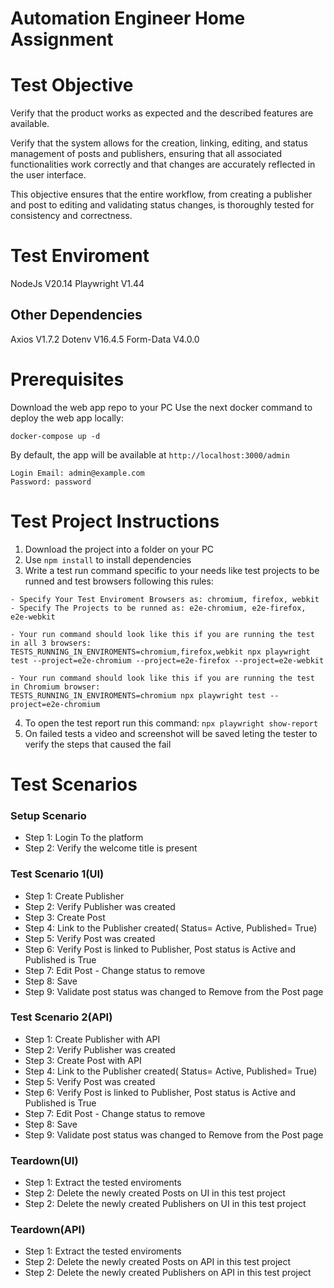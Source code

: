 # Automation Engineer Home Assignment

# Test Objective

Verify that the product works as expected and the described features are available.

Verify that the system allows for the creation, linking, editing, and status management of posts and publishers, ensuring that all associated functionalities work correctly and that changes are accurately reflected in the user interface.

This objective ensures that the entire workflow, from creating a publisher and post to editing and validating status changes, is thoroughly tested for consistency and correctness.

# Test Enviroment

NodeJs V20.14
Playwright V1.44

## Other Dependencies

Axios V1.7.2
Dotenv V16.4.5
Form-Data V4.0.0

# Prerequisites

Download the web app repo to your PC
Use the next docker command to deploy the web app locally:

```
docker-compose up -d
```

By default, the app will be available at `http://localhost:3000/admin`

```
Login Email: admin@example.com
Password: password
```

# Test Project Instructions

1. Download the project into a folder on your PC
2. Use `npm install` to install dependencies
3. Write a test run command specific to your needs like test projects to be runned and test browsers following this rules:
```
- Specify Your Test Enviroment Browsers as: chromium, firefox, webkit
- Specify The Projects to be runned as: e2e-chromium, e2e-firefox, e2e-webkit

- Your run command should look like this if you are running the test in all 3 browsers:
TESTS_RUNNING_IN_ENVIROMENTS=chromium,firefox,webkit npx playwright test --project=e2e-chromium --project=e2e-firefox --project=e2e-webkit

- Your run command should look like this if you are running the test in Chromium browser:
TESTS_RUNNING_IN_ENVIROMENTS=chromium npx playwright test --project=e2e-chromium
```
4. To open the test report run this command: `npx playwright show-report`
5. On failed tests a video and screenshot will be saved leting the tester to verify the steps that caused the fail

# Test Scenarios

### Setup Scenario

- Step 1: Login To the platform
- Step 2: Verify the welcome title is present

### Test Scenario 1(UI)

- Step 1: Create Publisher
- Step 2: Verify Publisher was created
- Step 3: Create Post
- Step 4: Link to the Publisher created( Status= Active, Published= True) 
- Step 5: Verify Post was created
- Step 6: Verify Post is linked to Publisher, Post status is Active and Published is True
- Step 7: Edit Post - Change status to remove
- Step 8: Save
- Step 9: Validate post status was changed to Remove from the Post page

### Test Scenario 2(API)

- Step 1: Create Publisher with API
- Step 2: Verify Publisher was created
- Step 3: Create Post with API
- Step 4: Link to the Publisher created( Status= Active, Published= True) 
- Step 5: Verify Post was created
- Step 6: Verify Post is linked to Publisher, Post status is Active and Published is True
- Step 7: Edit Post - Change status to remove
- Step 8: Save
- Step 9: Validate post status was changed to Remove from the Post page

### Teardown(UI)

- Step 1: Extract the tested enviroments
- Step 2: Delete the newly created Posts on UI in this test project
- Step 2: Delete the newly created Publishers on UI in this test project

### Teardown(API)

- Step 1: Extract the tested enviroments
- Step 2: Delete the newly created Posts on API in this test project
- Step 2: Delete the newly created Publishers on API in this test project